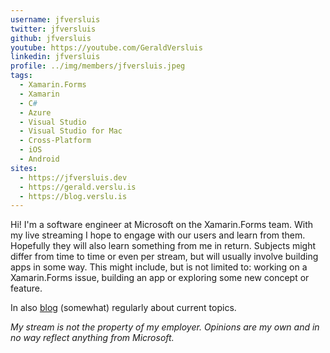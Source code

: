 ```yaml
---
username: jfversluis
twitter: jfversluis
github: jfversluis
youtube: https://youtube.com/GeraldVersluis
linkedin: jfversluis
profile: ../img/members/jfversluis.jpeg
tags:
  - Xamarin.Forms
  - Xamarin
  - C#
  - Azure
  - Visual Studio
  - Visual Studio for Mac
  - Cross-Platform
  - iOS
  - Android
sites:
  - https://jfversluis.dev
  - https://gerald.verslu.is
  - https://blog.verslu.is
---
```


Hi! I'm a software engineer at Microsoft on the Xamarin.Forms team. With my live streaming I hope to engage with our users and learn from them. Hopefully they will also learn something from me in return. Subjects might differ from time to time or even per stream, but will usually involve building apps in some way. This might include, but is not limited to: working on a Xamarin.Forms issue, building an app or exploring some new concept or feature.

In also [blog](https://blog.verslu.is) (somewhat) regularly about current topics.

_My stream is not the property of my employer. Opinions are my own and in no way reflect anything from Microsoft._

